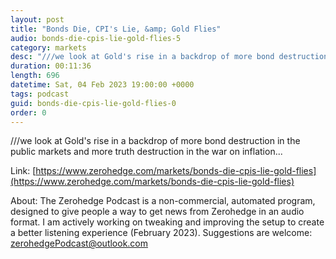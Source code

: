 ```yaml
---
layout: post
title: "Bonds Die, CPI's Lie, &amp; Gold Flies"
audio: bonds-die-cpis-lie-gold-flies-5
category: markets
desc: "///we look at Gold's rise in a backdrop of more bond destruction in the public markets and more truth destruction in the war on inflation..."
duration: 00:11:36
length: 696
datetime: Sat, 04 Feb 2023 19:00:00 +0000
tags: podcast
guid: bonds-die-cpis-lie-gold-flies-0
order: 0
---
```

///we look at Gold's rise in a backdrop of more bond destruction in the public markets and more truth destruction in the war on inflation...

Link: [https://www.zerohedge.com/markets/bonds-die-cpis-lie-gold-flies](https://www.zerohedge.com/markets/bonds-die-cpis-lie-gold-flies)

About: The Zerohedge Podcast is a non-commercial, automated program, designed to give people a way to get news from Zerohedge in an audio format.  I am actively working on tweaking and improving the setup to create a better listening experience (February 2023).  Suggestions are welcome: [zerohedgePodcast@outlook.com](mailto:zerohedgePodcast@outlook.com)